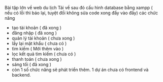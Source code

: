 Bài tập lớn về web du lịch
Tải về sau đó cấu hình database bằng xampp ( nếu có lỗi thì báo lại, tuyệt đối không sửa code xong đẩy vào đây)
các chức năng
- tạo tài khoản ( đã xong )
- đăng nhập ( đã xong )
- quản lý tài khoản ( chưa xong )
- lấy lại mật khẩu ( chưa có )
- tìm kiếm ( Mới thêm vào )
- lọc kết quả tìm kiếm ( chưa có )
- thanh toán ( chưa xong )
- sáng tối ( đã xong )
- còn 1 số chức năng sẽ phát triển thêm.
1 dự án chưa có frontend và backend. 
